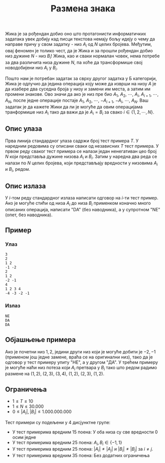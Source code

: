 ﻿---
title: Размена знака
timelimit: 1.0 # у секундама
memlimit: 64   # y MB
owner: takprog # власник је онај ко ради на задатку
origin: # опционо (ако се зна одакле је задатак преузет, пожељно је навести извор)
tags: [] # сваки задатак може бити означен према унапред договореној листи ознака
status: KOMPLETAN # један од: "IZRADA", "PREGLED" или "KOMPLETAN".
status-date: 2024-08-15 # датум у формату YYYY-MM-DD од када је задатак у наведеном статусу
solutions:
  - name: ex0
    lang: [cpp]
    desc: ""
    tags: []
---

Жика је за рођендан добио оно што протагонисти информатичких задатака увек добију кад писци текстова немају бољу идеју о чему да направе причу у свом задатку - низ $A_i$ од $N$ целих бројева. Међутим, овај феномен је толико чест, да је Жика и за прошли рођендан добио низ дужине $N$ - низ $B_i$! Жика, као и сваки нормалан човек, нема потребе за два различита низа дужине $N$, па хоће да трансформише свој новодобијени низ $A_i$ у $B_i$. 

Пошто нам је потребан задатак за сврху другог задатка у Б категорији, Жика је одлучио да јединa операција коју може да изврши на низу $A$ је да изабере два суседна броја у низу и замени им места, а затим им промени знакове. Ово значи да ако је низ пре био $A_1$, $A_2$, $\cdots$, $A_i$, $A_{i+1}$, $\cdots$, $A_N$, после једне операције постаје $A_1$, $A_2$, $\cdots$, $-A_{i+1}$, $-A_i$, $\cdots$, $A_N$. Ваш задатак је да кажете Жики да ли је могуће да овим операцијама транформише низ $A_i$ тако да важи да је $A_i=B_i$ за свако $i\in\{1,2,\cdots,N\}$.

## Опис улаза
Прва линија стандардног улаза садржи број тест примера $T$. У наредним редовима су описани сваки од независних $T$ тест примера. У првом реду сваког тест примера се налази један ненегативан цео број $N$ који представља дужине низова $A_i$ и $B_i$. Затим у наредна два реда се налази по $N$ целих бројева, који представљају вредности у низовима $A_i$ и $B_i$, редом.
## Опис излаза
У $i$-том реду стандардног излаза написати одговор  на $i$-ти тест пример. Ако је могуће стићи од низа $A_i$ до низа $B_i$ применком коначно много описаних операција, написати "DA" (без наводника), а у супротном "NE" (опет, без наводника).
## Пример

### Улаз

```
3
2
1 2
-1 -2
2
1 2
-2 -1
4
1 2 3 4
-4 -3 -2 -1
```

### Излаз

```
NE
DA
DA
```
## Објашњење примера
Ако је почетни низ $1,2$, једини други низ који је могуће добити је $-2,-1$ (применом још једне замене, враћа се на оригинални низ), тако да је одговор у тест примеру упиту "НЕ", а у другом "ДА". У трећем примеру је могуће наћи низ потеза који $A_i$ претвара у $B_i$ тако што редом радимо размене на $(1,2)$, $(2,3)$, $(3,4)$, $(1,2)$, $(2,3)$, $(1,2)$. 

## Ограничења
-   $1 \leq T \leq 10$
-   $1 \leq N \leq 30.000$
-   $0\leq |A_i|,|B_i|\leq 1.000.000.000$

Тест примери су подељени у 4 дисјунктне групе:

-   У тест примерима вредним $15$ поена: У оба низа су све вредности $0$ осим једне
-   У тест примерима вредним $25$ поена: $A_i,B_i\in\{-1,1\}$
-   У тест примерима вредним $25$ поена: $|A_i|\neq|A_j|$ и $|B_i|\neq|B_j|$ за $i\neq j$.
-   У тест примерима вредним $35$ поена: Без додатних ограничења

